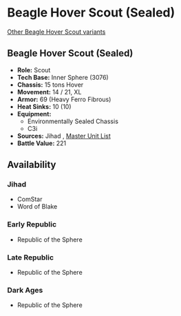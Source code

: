 # Beagle Hover Scout (Sealed) 

[Other Beagle Hover Scout variants](../beagle_hover_scout.md) 

## Beagle Hover Scout (Sealed) 

- **Role:** Scout 
- **Tech Base:** Inner Sphere (3076) 
- **Chassis:** 15 tons Hover 
- **Movement:** 14 / 21, XL 
- **Armor:** 69 (Heavy Ferro Fibrous) 
- **Heat Sinks:** 10 (10) 
- **Equipment:** 
  - Environmentally Sealed Chassis 
  - C3i 
- **Sources:** Jihad , [Master Unit List](http://masterunitlist.info/Unit/Details/311/beagle-hover-scout-sealed) 
- **Battle Value:** 221 

## Availability 

### Jihad 

- ComStar 
- Word of Blake 

### Early Republic 

- Republic of the Sphere 

### Late Republic 

- Republic of the Sphere 

### Dark Ages 

- Republic of the Sphere 

